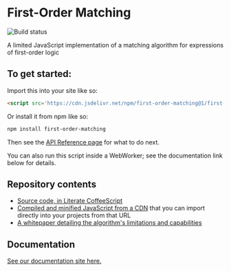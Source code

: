 
# First-Order Matching

![Build status](https://travis-ci.org/lurchmath/first-order-matching.svg?branch=master)

A limited JavaScript implementation of a matching algorithm for expressions of first-order logic

## To get started:

Import this into your site like so:

```html
<script src='https://cdn.jsdelivr.net/npm/first-order-matching@1/first-order-matching.js'></script>
```

Or install it from npm like so:
```bash
npm install first-order-matching
```

Then see the [API Reference
page](https://lurchmath.github.io/first-order-matching/site/api-reference)
for what to do next.

You can also run this script inside a WebWorker; see the documentation link
below for details.

## Repository contents

 * [Source code, in Literate CoffeeScript](first-order-matching.litcoffee)
 * [Compiled and minified JavaScript from a CDN](https://cdn.jsdelivr.net/npm/first-order-matching@1/first-order-matching.js) that you can import directly into your projects from that URL
 * [A whitepaper detailing the algorithm's limitations and capabilities](https://github.com/lurchmath/first-order-matching/blob/master/paper/first-order-matching-in-detail.pdf)

## Documentation

[See our documentation site here.](https://lurchmath.github.io/first-order-matching/)
